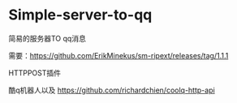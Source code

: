 # Simple-server-to-qq


简易的服务器TO qq消息


需要：https://github.com/ErikMinekus/sm-ripext/releases/tag/1.1.1


HTTPPOST插件


酷q机器人以及 https://github.com/richardchien/coolq-http-api
